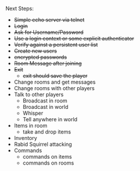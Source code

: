 Next Steps:
* ~~Simple echo server via telnet~~
* ~~Login~~
 * ~~Ask for Username/Password~~
  * ~~Use a login context or some explicit authenticator~~
 * ~~Verify against a persistent user list~~
  * ~~Create new users~~
  * ~~encrypted passwords~~
* ~~Room Message after joining~~
* ~~Exit~~
  * ~~exit should save the player~~
* Change rooms and get messages
* Change rooms with other players
* Talk to other players
  * Broadcast in room
  * Broadcast in world
  * Whisper
  * Tell anywhere in world
* Items in room
  * take and drop items
* Inventory
* Rabid Squirrel attacking
* Commands
  * commands on items
  * commands on rooms

